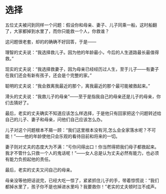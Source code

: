 # 选择

五位丈夫被问到同样一个问题：假设你和母亲、妻子、儿子同乘一船，这时船翻了，大家都掉到水里了，而你只能救一个人，你救谁？ 

这问题很老套，却的的确确不好回答，于是—— 

理智的丈夫说：“我选择救儿子。因为他的年龄最小，今后的人生道路最长最值得救。” 

现实的丈夫说：“我选择救妻子，因为母亲已经经历过人生，至于儿子——有妻子在我们还会有新有孩子，还会是个完整的家。” 

聪明的丈夫说：“我会救离我最近的那个，离我最近的那个最可能被救起来。” 

滑头的丈夫说：“我救儿子的母亲”——至于是指我自己的母亲还是儿子的母亲，你们去猜好了。 

最后，老实的丈夫确实不知道应该怎么样选择，于是他只有回家把这个问题转述给自己的儿子、妻子和母亲，问他们自己应该怎么办。 

儿子对这个问题根本不屑一顾：“我们这里根本没有河,怎么会全家落水呢？不可能！”——他的年龄使他只会乐观的看待目前和将来的一切。 

妻子则对丈夫的态度大为不满：“亏你问得出口！你当然得把我们母子都救起来。我才不管什么只救一个人的鬼话呢！”——女人总是认为丈夫必然有能力，也必须有能力负担起他的责任。 

最后，老实的丈夫又问自己的母亲。 

母亲没等他把话说完，已经大吃一惊了，紧紧抓住儿子的手，带着惊慌说：“我们都掉水里了，孩子你不是也掉进水里吗？我要救你！”老实的丈夫顿时泣不成声。
 